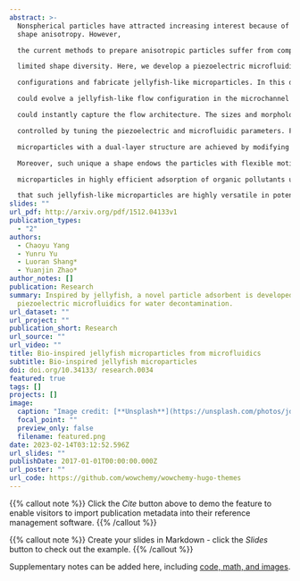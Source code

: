 ```yaml
---
abstract: >-
  Nonspherical particles have attracted increasing interest because of their
  shape anisotropy. However,

  the current methods to prepare anisotropic particles suffer from complex generation processes and

  limited shape diversity. Here, we develop a piezoelectric microfluidic system to generate complex flow

  configurations and fabricate jellyfish-like microparticles. In this delicate system, the piezoelectric vibration

  could evolve a jellyfish-like flow configuration in the microchannel and the in situ photopolymerization

  could instantly capture the flow architecture. The sizes and morphologies of the particles are precisely

  controlled by tuning the piezoelectric and microfluidic parameters. Furthermore, multi-compartmental

  microparticles with a dual-layer structure are achieved by modifying the injecting channel geometry.

  Moreover, such unique a shape endows the particles with flexible motion ability especially when stimuliresponsive materials are incorporated. On the basis of that, we demonstrate the capability of the jellyfish-like

  microparticles in highly efficient adsorption of organic pollutants under external control. Thus, it is believed

  that such jellyfish-like microparticles are highly versatile in potential applications and the piezoelectricintegrated microfluidic strategy could open an avenue for the creation of such anisotropic particles.
slides: ""
url_pdf: http://arxiv.org/pdf/1512.04133v1
publication_types:
  - "2"
authors:
  - Chaoyu Yang
  - Yunru Yu
  - Luoran Shang*
  - Yuanjin Zhao*
author_notes: []
publication: Research
summary: Inspired by jellyfish, a novel particle adsorbent is developed using
  piezoelectric microfluidics for water decontamination.
url_dataset: ""
url_project: ""
publication_short: Research
url_source: ""
url_video: ""
title: Bio-inspired jellyfish microparticles from microfluidics
subtitle: Bio-inspired jellyfish microparticles
doi: doi.org/10.34133/ research.0034
featured: true
tags: []
projects: []
image:
  caption: "Image credit: [**Unsplash**](https://unsplash.com/photos/jdD8gXaTZsc)"
  focal_point: ""
  preview_only: false
  filename: featured.png
date: 2023-02-14T03:12:52.596Z
url_slides: ""
publishDate: 2017-01-01T00:00:00.000Z
url_poster: ""
url_code: https://github.com/wowchemy/wowchemy-hugo-themes
---
```


{{% callout note %}}
Click the *Cite* button above to demo the feature to enable visitors to import publication metadata into their reference management software.
{{% /callout %}}

{{% callout note %}}
Create your slides in Markdown - click the *Slides* button to check out the example.
{{% /callout %}}

Supplementary notes can be added here, including [code, math, and images](https://wowchemy.com/docs/writing-markdown-latex/).
